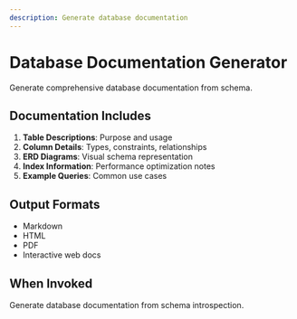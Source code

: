 ```yaml
---
description: Generate database documentation
---
```


# Database Documentation Generator

Generate comprehensive database documentation from schema.

## Documentation Includes

1. **Table Descriptions**: Purpose and usage
2. **Column Details**: Types, constraints, relationships
3. **ERD Diagrams**: Visual schema representation
4. **Index Information**: Performance optimization notes
5. **Example Queries**: Common use cases

## Output Formats

- Markdown
- HTML
- PDF
- Interactive web docs

## When Invoked

Generate database documentation from schema introspection.
